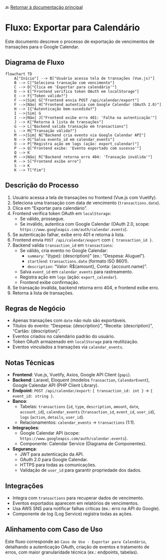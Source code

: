 🔙 [Retornar à documentação principal](../../README.md)

# Fluxo: Exportar para Calendário

Este documento descreve o processo de exportação de vencimentos de transações para o Google Calendar.

## Diagrama de Fluxo

```mermaid
flowchart TD
    A["Início"] --> B["Usuário acessa tela de transações (Vue.js)"]
    B --> C["Seleciona transação com vencimento"]
    C --> D["Clica em 'Exportar para calendário'"]
    D --> E["Frontend verifica token OAuth em localStorage"]
    E --> F{"Token válido?"}
    F -->|Sim| G["Frontend envia POST /api/calendar/export"]
    F -->|Não| H["Frontend autentica com Google Calendar (OAuth 2.0)"]
    H --> I{"Autenticação bem-sucedida?"}
    I -->|Sim| G
    I -->|Não| J["Frontend exibe erro 401: 'Falha na autenticação'"]
    J --> K["Retorna à lista de transações"]
    G --> L["Backend valida transação em transactions"]
    L --> M{"Transação válida?"}
    M -->|Sim| N["Backend cria evento via Google Calendar API"]
    N --> O["Salva evento_id em calendar_events"]
    O --> P["Registra ação em logs (ação: export_calendar)"]
    P --> Q["Frontend exibe: 'Evento exportado com sucesso'"]
    Q --> K
    M -->|Não| R["Backend retorna erro 404: 'Transação inválida'"]
    R --> S["Frontend exibe erro"]
    S --> K
    K --> T["Fim"]
```

## Descrição do Processo

1. Usuário acessa a tela de transações no frontend (Vue.js com Vuetify).
2. Seleciona uma transação com data de vencimento (`transactions.date`).
3. Clica em “Exportar para calendário”.
4. Frontend verifica token OAuth em `localStorage`:
   - Se válido, prossegue.
   - Se inválido, autentica com Google Calendar (OAuth 2.0, scope: `https://www.googleapis.com/auth/calendar.events`).
5. Se autenticação falhar, exibe erro 401 e retorna à lista.
6. Frontend envia `POST /api/calendar/export` com `{ transaction_id }`.
7. Backend valida `transaction_id` em `transactions`:
   - Se válido, cria evento no Google Calendar:
     - `summary`: “{type}: {description}” (ex.: “Despesa: Aluguel”).
     - `start`/`end`: `transactions.date` (formato ISO 8601).
     - `description`: “Valor: R${amount}, Conta: {account.name}”.
   - Salva `event_id` em `calendar_events` para rastreamento.
   - Registra ação em `logs` (ação: `export_calendar`).
   - Frontend exibe confirmação.
8. Se transação inválida, backend retorna erro 404, e frontend exibe erro.
9. Retorna à lista de transações.

## Regras de Negócio

- Apenas transações com `date` não nulo são exportáveis.
- Títulos do evento: “Despesa: {description}”, “Receita: {description}”, “Cartão: {description}”.
- Eventos criados no calendário padrão do usuário.
- Token OAuth armazenado em `localStorage` para reutilização.
- Eventos vinculados a transações via `calendar_events`.

## Notas Técnicas

- **Frontend**: Vue.js, Vuetify, Axios, Google API Client (`gapi`).
- **Backend**: Laravel, Eloquent (modelos `Transaction`, `CalendarEvent`), Google Calendar API (PHP Client Library).
- **Endpoint**: `POST /api/calendar/export`: `{ transaction_id: int }` → `{ event_id: string }`.
- **Banco**: 
  - Tabelas: `transactions` (`id`, `type`, `description`, `amount`, `date`, `account_id`), `calendar_events` (`transaction_id`, `event_id`, `user_id`), `logs` (`action`, `details`, `user_id`).
  - Relacionamentos: `calendar_events` → `transactions` (1:1).
- **Integrações**: 
  - Google Calendar API (scope: `https://www.googleapis.com/auth/calendar.events`).
  - Componente: Calendar Service (Diagrama de Componentes).
- **Segurança**: 
  - JWT para autenticação da API.
  - OAuth 2.0 para Google Calendar.
  - HTTPS para todas as comunicações.
  - Validação de `user_id` para garantir propriedade dos dados.

## Integrações

- Integra com `transactions` para recuperar dados de vencimento.
- Eventos exportados aparecem em relatórios de vencimentos.
- Usa AWS SNS para notificar falhas críticas (ex.: erro na API do Google).
- Componente de log (Log Service) registra todas as ações.

## Alinhamento com Caso de Uso

Este fluxo corresponde ao `Caso de Uso - Exportar para Calendário`, detalhando a autenticação OAuth, criação de eventos e tratamento de erros, com maior granularidade técnica (ex.: endpoints, tabelas).